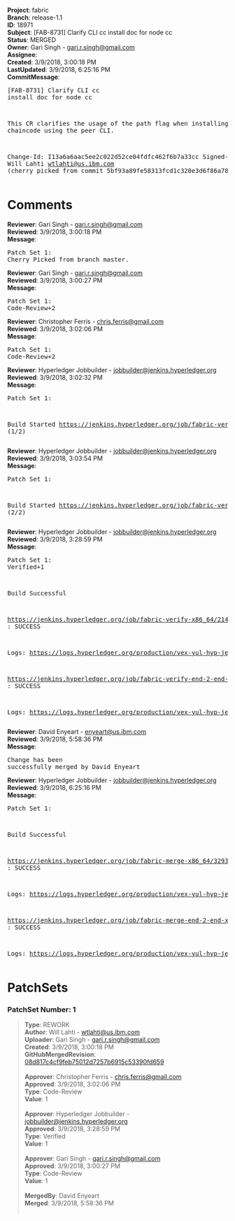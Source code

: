 <strong>Project</strong>: fabric<br><strong>Branch</strong>: release-1.1<br><strong>ID</strong>: 18971<br><strong>Subject</strong>: [FAB-8731] Clarify CLI cc install doc for node cc<br><strong>Status</strong>: MERGED<br><strong>Owner</strong>: Gari Singh - gari.r.singh@gmail.com<br><strong>Assignee</strong>:<br><strong>Created</strong>: 3/9/2018, 3:00:18 PM<br><strong>LastUpdated</strong>: 3/9/2018, 6:25:16 PM<br><strong>CommitMessage</strong>:<br><pre>[FAB-8731] Clarify CLI cc install doc for node cc

This CR clarifies the usage of the path flag when installing a node
chaincode using the peer CLI.

Change-Id: I13a6a6aac5ee2c022d52ce04fdfc462f6b7a33cc
Signed-off-by: Will Lahti <wtlahti@us.ibm.com>
(cherry picked from commit 5bf93a89fe58313fcd1c320e3d6f86a78b9cef71)
</pre><h1>Comments</h1><strong>Reviewer</strong>: Gari Singh - gari.r.singh@gmail.com<br><strong>Reviewed</strong>: 3/9/2018, 3:00:18 PM<br><strong>Message</strong>: <pre>Patch Set 1: Cherry Picked from branch master.</pre><strong>Reviewer</strong>: Gari Singh - gari.r.singh@gmail.com<br><strong>Reviewed</strong>: 3/9/2018, 3:00:27 PM<br><strong>Message</strong>: <pre>Patch Set 1: Code-Review+2</pre><strong>Reviewer</strong>: Christopher Ferris - chris.ferris@gmail.com<br><strong>Reviewed</strong>: 3/9/2018, 3:02:06 PM<br><strong>Message</strong>: <pre>Patch Set 1: Code-Review+2</pre><strong>Reviewer</strong>: Hyperledger Jobbuilder - jobbuilder@jenkins.hyperledger.org<br><strong>Reviewed</strong>: 3/9/2018, 3:02:32 PM<br><strong>Message</strong>: <pre>Patch Set 1:

Build Started https://jenkins.hyperledger.org/job/fabric-verify-x86_64/21420/ (1/2)</pre><strong>Reviewer</strong>: Hyperledger Jobbuilder - jobbuilder@jenkins.hyperledger.org<br><strong>Reviewed</strong>: 3/9/2018, 3:03:54 PM<br><strong>Message</strong>: <pre>Patch Set 1:

Build Started https://jenkins.hyperledger.org/job/fabric-verify-end-2-end-x86_64/13122/ (2/2)</pre><strong>Reviewer</strong>: Hyperledger Jobbuilder - jobbuilder@jenkins.hyperledger.org<br><strong>Reviewed</strong>: 3/9/2018, 3:28:59 PM<br><strong>Message</strong>: <pre>Patch Set 1: Verified+1

Build Successful 

https://jenkins.hyperledger.org/job/fabric-verify-x86_64/21420/ : SUCCESS

Logs: https://logs.hyperledger.org/production/vex-yul-hyp-jenkins-3/fabric-verify-x86_64/21420

https://jenkins.hyperledger.org/job/fabric-verify-end-2-end-x86_64/13122/ : SUCCESS

Logs: https://logs.hyperledger.org/production/vex-yul-hyp-jenkins-3/fabric-verify-end-2-end-x86_64/13122</pre><strong>Reviewer</strong>: David Enyeart - enyeart@us.ibm.com<br><strong>Reviewed</strong>: 3/9/2018, 5:58:36 PM<br><strong>Message</strong>: <pre>Change has been successfully merged by David Enyeart</pre><strong>Reviewer</strong>: Hyperledger Jobbuilder - jobbuilder@jenkins.hyperledger.org<br><strong>Reviewed</strong>: 3/9/2018, 6:25:16 PM<br><strong>Message</strong>: <pre>Patch Set 1:

Build Successful 

https://jenkins.hyperledger.org/job/fabric-merge-x86_64/3293/ : SUCCESS

Logs: https://logs.hyperledger.org/production/vex-yul-hyp-jenkins-3/fabric-merge-x86_64/3293

https://jenkins.hyperledger.org/job/fabric-merge-end-2-end-x86_64/1967/ : SUCCESS

Logs: https://logs.hyperledger.org/production/vex-yul-hyp-jenkins-3/fabric-merge-end-2-end-x86_64/1967</pre><h1>PatchSets</h1><h3>PatchSet Number: 1</h3><blockquote><strong>Type</strong>: REWORK<br><strong>Author</strong>: Will Lahti - wtlahti@us.ibm.com<br><strong>Uploader</strong>: Gari Singh - gari.r.singh@gmail.com<br><strong>Created</strong>: 3/9/2018, 3:00:18 PM<br><strong>GitHubMergedRevision</strong>: [08d817c4cf9feb75012d7257b6915c53390fd659](https://github.com/hyperledger-gerrit-archive/fabric/commit/08d817c4cf9feb75012d7257b6915c53390fd659)<br><br><strong>Approver</strong>: Christopher Ferris - chris.ferris@gmail.com<br><strong>Approved</strong>: 3/9/2018, 3:02:06 PM<br><strong>Type</strong>: Code-Review<br><strong>Value</strong>: 1<br><br><strong>Approver</strong>: Hyperledger Jobbuilder - jobbuilder@jenkins.hyperledger.org<br><strong>Approved</strong>: 3/9/2018, 3:28:59 PM<br><strong>Type</strong>: Verified<br><strong>Value</strong>: 1<br><br><strong>Approver</strong>: Gari Singh - gari.r.singh@gmail.com<br><strong>Approved</strong>: 3/9/2018, 3:00:27 PM<br><strong>Type</strong>: Code-Review<br><strong>Value</strong>: 1<br><br><strong>MergedBy</strong>: David Enyeart<br><strong>Merged</strong>: 3/9/2018, 5:58:36 PM<br><br></blockquote>